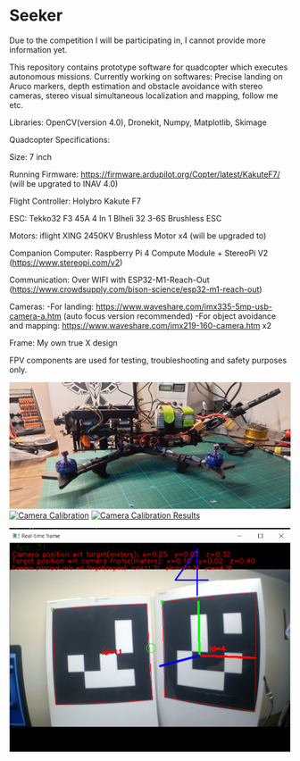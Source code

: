 # Seeker


Due to the competition I will be participating in, I cannot provide more information yet.

This repository contains prototype software for quadcopter which executes autonomous missions.
Currently working on softwares: Precise landing on Aruco markers, depth estimation and obstacle avoidance with stereo cameras, stereo visual simultaneous localization and mapping, follow me etc.

Libraries: OpenCV(version 4.0), Dronekit, Numpy, Matplotlib, Skimage

Quadcopter Specifications:

Size: 7 inch

Running Firmware: https://firmware.ardupilot.org/Copter/latest/KakuteF7/ (will be upgrated to INAV 4.0)

Flight Controller: Holybro Kakute F7

ESC: Tekko32 F3 45A 4 In 1 Blheli 32 3-6S Brushless ESC

Motors: iflight XING 2450KV Brushless Motor x4 (will be upgraded to)

Companion Computer: Raspberry Pi 4 Compute Module + StereoPi V2 (https://www.stereopi.com/v2)

Communication: Over WIFI with ESP32-M1-Reach-Out  (https://www.crowdsupply.com/bison-science/esp32-m1-reach-out)

Cameras: 
-For landing: https://www.waveshare.com/imx335-5mp-usb-camera-a.htm (auto focus version recommended)
-For object avoidance and mapping: https://www.waveshare.com/imx219-160-camera.htm x2 

Frame: My own true X design

FPV components are used for testing, troubleshooting and safety purposes only.


[![Build](https://github.com/solanoctua/Seeker/blob/main/Stuff/Seeker.jpg)](https://youtu.be/mLf-d8wXq1Y)
[![Camera Calibration](https://img.youtube.com/vi/YAxB-z1O-gI/0.jpg)](https://youtu.be/YAxB-z1O-gI)
[![Camera Calibration Results](https://img.youtube.com/vi/003jSb1dTzg/0.jpg)](https://youtu.be/003jSb1dTzg)


![ArucoMarkerDetection](https://github.com/solanoctua/Seeker/blob/main/Stuff/ArucoLock.png?raw=true)
